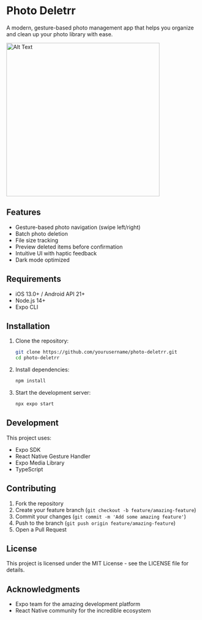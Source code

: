 # Photo Deletrr

A modern, gesture-based photo management app that helps you organize and clean up your photo library with ease.

<img src="./assets/gifs/test_gif.gif" alt="Alt Text" height="400" />

## Features

- Gesture-based photo navigation (swipe left/right)
- Batch photo deletion
- File size tracking
- Preview deleted items before confirmation
- Intuitive UI with haptic feedback
- Dark mode optimized

## Requirements

- iOS 13.0+ / Android API 21+
- Node.js 14+
- Expo CLI

## Installation

1. Clone the repository:

   ```bash
   git clone https://github.com/yourusername/photo-deletrr.git
   cd photo-deletrr
   ```

2. Install dependencies:

   ```bash
   npm install
   ```

3. Start the development server:
   ```bash
   npx expo start
   ```

## Development

This project uses:

- Expo SDK
- React Native Gesture Handler
- Expo Media Library
- TypeScript

## Contributing

1. Fork the repository
2. Create your feature branch (`git checkout -b feature/amazing-feature`)
3. Commit your changes (`git commit -m 'Add some amazing feature'`)
4. Push to the branch (`git push origin feature/amazing-feature`)
5. Open a Pull Request

## License

This project is licensed under the MIT License - see the LICENSE file for details.

## Acknowledgments

- Expo team for the amazing development platform
- React Native community for the incredible ecosystem
